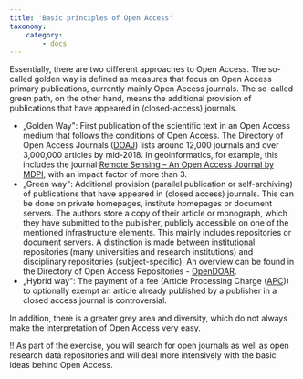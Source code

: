 ```yaml
---
title: 'Basic principles of Open Access'
taxonomy:
    category:
        - docs
---
```


Essentially, there are two different approaches to Open Access. The so-called golden way is defined as measures that focus on Open Access primary publications, currently mainly Open Access journals. The so-called green path, on the other hand, means the additional provision of publications that have appeared in (closed-access) journals.

* „Golden Way": First publication of the scientific text in an Open Access medium that follows the conditions of Open Access. The Directory of Open Access Journals ([DOAJ](https://doaj.org/)) lists around 12,000 journals and over 3,000,000 articles by mid-2018. In geoinformatics, for example, this includes the journal [Remote Sensing – An Open Access Journal by MDPI](http://www.mdpi.com/journal/remotesensing), with an impact factor of more than 3. 
* „Green way": Additional provision (parallel publication or self-archiving) of publications that have appeared in (closed access) journals. This can be done on private homepages, institute homepages or document servers. The authors store a copy of their article or monograph, which they have submitted to the publisher, publicly accessible on one of the mentioned infrastructure elements. This mainly includes repositories or document servers. A distinction is made between institutional repositories (many universities and research institutions) and disciplinary repositories (subject-specific). An overview can be found in the Directory of Open Access Repositories - [OpenDOAR](http://www.opendoar.org/).
* „Hybrid way": The payment of a fee (Article Processing Charge ([APC](https://de.wikipedia.org/wiki/Open_Access#Publikationsgebühren))) to optionally exempt an article already published by a publisher in a closed access journal is controversial.

In addition, there is a greater grey area and diversity, which do not always make the interpretation of Open Access very easy.

!! As part of the exercise, you will search for open journals as well as open research data repositories and will deal more intensively with the basic ideas behind Open Access.
